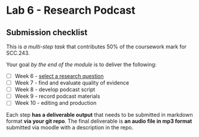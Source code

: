 # Lab 6 - Research Podcast

## Submission checklist

This is *a multi-step task* that contributes 50% of the coursework mark for SCC.243.

Your goal *by the end of the module* is to deliver the following:

- [ ] Week 6 - [select a research question](week6-task.md)
- [ ] Week 7 - find and evaluate quality of evidence
- [ ] Week 8 - develop podcast script
- [ ] Week 9 - record podcast materials
- [ ] Week 10 - editing and production

Each step **has a deliverable output** that needs to be submitted in markdown format **via your git repo**.  The final deliverable is **an audio file in mp3 format** submitted via moodle with a description in the repo.